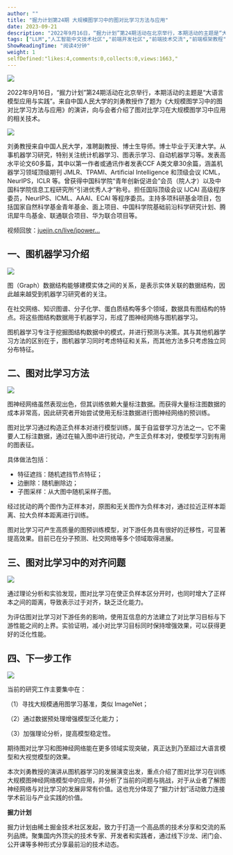 ```yaml
---
author: ""
title: "掘力计划第24期 大规模图学习中的图对比学习方法与应用"
date: 2023-09-21
description: "2022年9月16日，“掘力计划”第24期活动在北京举行，本期活动的主题是“大语言模型应用与实践”。来自中国人民大学的刘勇教授作了题为《大规模图学习中的图对比学习方法与应用》的演讲，向与会者介绍了图对"
tags: ["LLM","人工智能中文技术社区","前端开发社区","前端技术交流","前端框架教程","JavaScript 学习资源","CSS 技巧与最佳实践","HTML5 最新动态","前端工程师职业发展","开源前端项目","前端技术趋势"]
ShowReadingTime: "阅读4分钟"
weight: 1
selfDefined:"likes:4,comments:0,collects:0,views:1663,"
---
```

![](/images/jueJin/152f05d87efa455.png)

2022年9月16日，“掘力计划”第24期活动在北京举行，本期活动的主题是“大语言模型应用与实践”。来自中国人民大学的刘勇教授作了题为《大规模图学习中的图对比学习方法与应用》的演讲，向与会者介绍了图对比学习在大规模图学习中应用的相关技术。

![](/images/jueJin/d8e14f9701a846b.png)

刘勇教授来自中国人民大学，准聘副教授、博士生导师。博士毕业于天津大学。从事机器学习研究，特别关注统计机器学习、图表示学习、自动机器学习等。发表高水平论文60多篇，其中以第一作者或通讯作者发表CCF A类文章30余篇，涵盖机器学习领域顶级期刊 JMLR、TPAMI、Artificial Intelligence 和顶级会议 ICML，NeurIPS，ICLR 等。曾获得中国科学院“青年创新促进会”会员（院人才）以及中国科学院信息工程研究所“引进优秀人才”称号。担任国际顶级会议 IJCAI 高级程序委员，NeurIPS、ICML、AAAI、ECAI 等程序委员。主持多项科研基金项目，包括国家自然科学基金青年基金、面上项目、中国科学院基础前沿科学研究计划、腾讯犀牛鸟基金、联通联合项目、华为联合项目等。

视频回放：[juejin.cn/live/jpower…](https://juejin.cn/live/jpowermeetup24 "https://juejin.cn/live/jpowermeetup24")

一、图机器学习介绍
---------

![](/images/jueJin/73077ea3866f479.png)

图（Graph）数据结构能够建模实体之间的关系，是表示实体关联的数据结构，因此越来越受到机器学习研究者的关注。

在社交网络、知识图谱、分子化学、蛋白质结构等多个领域，数据具有图结构的特点。将这些图结构数据用于机器学习，形成了图神经网络与图机器学习。

图机器学习专注于挖掘图结构数据中的模式，并进行预测与决策。其与其他机器学习方法的区别在于，图机器学习同时考虑特征和关系，而其他方法多只考虑独立同分布特征。

二、图对比学习方法
---------

![](/images/jueJin/33a3a69d0bc84d6.png)

图神经网络虽然表现出色，但其训练依赖大量标注数据。而获得大量标注图数据的成本非常高，因此研究者开始尝试使用无标注数据进行图神经网络的预训练。

图对比学习通过构造正负样本对进行模型训练，属于自监督学习方法之一。它不需要人工标注数据，通过在输入图中进行扰动，产生正负样本对，使模型学习到有用的图表征。

具体做法包括：

*   特征遮挡：随机遮挡节点特征；
*   边删除：随机删除边；
*   子图采样：从大图中随机采样子图。

经过扰动的两个图作为正样本对，原图和无关图作为负样本对，通过拉近正样本距离、拉大负样本距离进行训练。

图对比学习可产生高质量的图预训练模型，对下游任务具有很好的迁移性，可显著提高效果。目前已在分子预测、社交网络等多个领域取得进展。

三、图对比学习中的对齐问题
-------------

![](/images/jueJin/8969173e9d594db.png)

通过理论分析和实验发现，图对比学习在使正负样本区分开时，也同时增大了正样本之间的距离，导致表示过于对齐，缺乏泛化能力。

为评估图对比学习对下游任务的影响，使用互信息的方法建立了对比学习目标与下游性能之间的上界。实验证明，减小对比学习目标同时保持增强效果，可以获得更好的泛化性能。

四、下一步工作
-------

![](/images/jueJin/3da9600d002e459.png)

当前的研究工作主要集中在：

（1）寻找大规模通用图学习基准，类似 ImageNet；

（2）通过数据预处理增强模型泛化能力；

（3）加强理论分析，提高模型稳定性。

期待图对比学习和图神经网络能在更多领域实现突破，真正达到乃至超过大语言模型和大视觉模型的效果。

本次刘勇教授的演讲从图机器学习的发展演变出发，重点介绍了图对比学习在训练大规模图神经网络模型中的应用，并分析了当前的问题与挑战，对于从业者了解图神经网络与对比学习的发展非常有价值。这也充分体现了“掘力计划”活动致力连接学术前沿与产业实践的价值。

**掘力计划**

掘力计划由稀土掘金技术社区发起，致力于打造一个高品质的技术分享和交流的系列品牌。聚集国内外顶尖的技术专家、开发者和实践者，通过线下沙龙、闭门会、公开课等多种形式分享最前沿的技术动态。